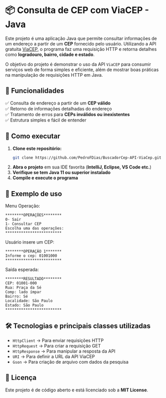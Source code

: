 # 📦 Consulta de CEP com ViaCEP - Java

Este projeto é uma aplicação Java que permite consultar informações de um endereço a partir de um **CEP** fornecido pelo usuário. Utilizando a API gratuita [ViaCEP](https://viacep.com.br/), o programa faz uma requisição HTTP e retorna detalhes como **logradouro, bairro, cidade e estado**.

O objetivo do projeto é demonstrar o uso da API `ViaCEP` para consumir serviços web de forma simples e eficiente, além de mostrar boas práticas na manipulação de requisições HTTP em Java.


## 📌 Funcionalidades
✅ Consulta de endereço a partir de um **CEP válido**  
✅ Retorno de informações detalhadas do endereço  
✅ Tratamento de erros para **CEPs inválidos ou inexistentes**  
✅ Estrutura simples e fácil de entender  

## 🔧 Como executar
1. **Clone este repositório:**  
   ```bash
   git clone https://github.com/PedroFDias/BuscadorCep-API-ViaCep.git
   ```  
2. **Abra o projeto** em sua IDE favorita (**IntelliJ, Eclipse, VS Code etc.**)  
3. **Verifique se tem Java 11 ou superior instalado**  
4. **Compile e execute o programa**  

## 📖 Exemplo de uso
Menu Operação:
```
********OPERAÇÕES********
0- Sair
1- Consultar CEP
Escolha uma das operações: 
*************************
```
Usuário insere um CEP:  
```
********OPERAÇÃO 1*******
Informe o cep: 01001000
*************************
```
Saída esperada:  
```
********RESULTADO********
CEP: 01001-000
Rua: Praça da Sé
Comp: lado ímpar
Bairro: Sé
Localidade: São Paulo
Estado: São Paulo
*************************
```

## 🛠 Tecnologias e principais classes utilizadas
- `HttpClient` → Para enviar requisições HTTP  
- `HttpRequest` → Para criar a requisição GET  
- `HttpResponse` → Para manipular a resposta da API  
- `URI` → Para definir a URL da API ViaCEP  
- `Gson` → Para criação de arquivo com dados da pesquisa

## 📜 Licença
Este projeto é de código aberto e está licenciado sob a **MIT License**.


